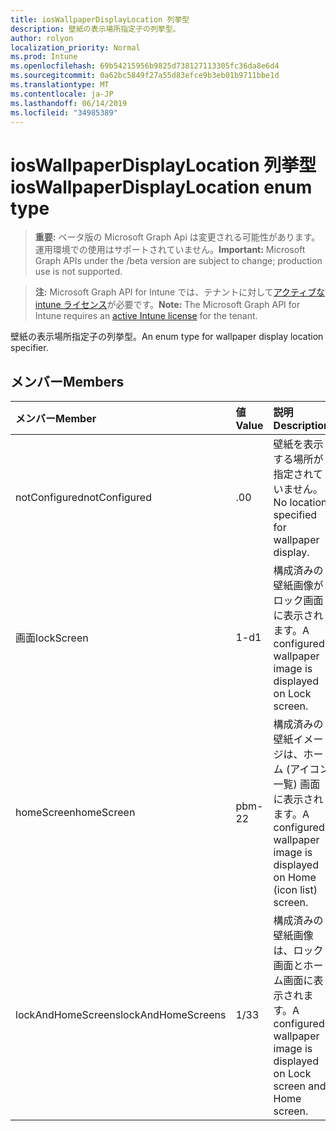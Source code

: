 ```yaml
---
title: iosWallpaperDisplayLocation 列挙型
description: 壁紙の表示場所指定子の列挙型。
author: rolyon
localization_priority: Normal
ms.prod: Intune
ms.openlocfilehash: 69b54215956b9825d738127113305fc36da8e6d4
ms.sourcegitcommit: 0a62bc5849f27a55d83efce9b3eb01b9711bbe1d
ms.translationtype: MT
ms.contentlocale: ja-JP
ms.lasthandoff: 06/14/2019
ms.locfileid: "34985389"
---
```

# <a name="ioswallpaperdisplaylocation-enum-type"></a><span data-ttu-id="1ab54-103">iosWallpaperDisplayLocation 列挙型</span><span class="sxs-lookup"><span data-stu-id="1ab54-103">iosWallpaperDisplayLocation enum type</span></span>

> <span data-ttu-id="1ab54-104">**重要:** ベータ版の Microsoft Graph Api は変更される可能性があります。運用環境での使用はサポートされていません。</span><span class="sxs-lookup"><span data-stu-id="1ab54-104">**Important:** Microsoft Graph APIs under the /beta version are subject to change; production use is not supported.</span></span>

> <span data-ttu-id="1ab54-105">**注:** Microsoft Graph API for Intune では、テナントに対して[アクティブな intune ライセンス](https://go.microsoft.com/fwlink/?linkid=839381)が必要です。</span><span class="sxs-lookup"><span data-stu-id="1ab54-105">**Note:** The Microsoft Graph API for Intune requires an [active Intune license](https://go.microsoft.com/fwlink/?linkid=839381) for the tenant.</span></span>

<span data-ttu-id="1ab54-106">壁紙の表示場所指定子の列挙型。</span><span class="sxs-lookup"><span data-stu-id="1ab54-106">An enum type for wallpaper display location specifier.</span></span>

## <a name="members"></a><span data-ttu-id="1ab54-107">メンバー</span><span class="sxs-lookup"><span data-stu-id="1ab54-107">Members</span></span>
|<span data-ttu-id="1ab54-108">メンバー</span><span class="sxs-lookup"><span data-stu-id="1ab54-108">Member</span></span>|<span data-ttu-id="1ab54-109">値</span><span class="sxs-lookup"><span data-stu-id="1ab54-109">Value</span></span>|<span data-ttu-id="1ab54-110">説明</span><span class="sxs-lookup"><span data-stu-id="1ab54-110">Description</span></span>|
|:---|:---|:---|
|<span data-ttu-id="1ab54-111">notConfigured</span><span class="sxs-lookup"><span data-stu-id="1ab54-111">notConfigured</span></span>|<span data-ttu-id="1ab54-112">.0</span><span class="sxs-lookup"><span data-stu-id="1ab54-112">0</span></span>|<span data-ttu-id="1ab54-113">壁紙を表示する場所が指定されていません。</span><span class="sxs-lookup"><span data-stu-id="1ab54-113">No location specified for wallpaper display.</span></span>|
|<span data-ttu-id="1ab54-114">画面</span><span class="sxs-lookup"><span data-stu-id="1ab54-114">lockScreen</span></span>|<span data-ttu-id="1ab54-115">1-d</span><span class="sxs-lookup"><span data-stu-id="1ab54-115">1</span></span>|<span data-ttu-id="1ab54-116">構成済みの壁紙画像がロック画面に表示されます。</span><span class="sxs-lookup"><span data-stu-id="1ab54-116">A configured wallpaper image is displayed on Lock screen.</span></span>|
|<span data-ttu-id="1ab54-117">homeScreen</span><span class="sxs-lookup"><span data-stu-id="1ab54-117">homeScreen</span></span>|<span data-ttu-id="1ab54-118">pbm-2</span><span class="sxs-lookup"><span data-stu-id="1ab54-118">2</span></span>|<span data-ttu-id="1ab54-119">構成済みの壁紙イメージは、ホーム (アイコン一覧) 画面に表示されます。</span><span class="sxs-lookup"><span data-stu-id="1ab54-119">A configured wallpaper image is displayed on Home (icon list) screen.</span></span>|
|<span data-ttu-id="1ab54-120">lockAndHomeScreens</span><span class="sxs-lookup"><span data-stu-id="1ab54-120">lockAndHomeScreens</span></span>|<span data-ttu-id="1ab54-121">1/3</span><span class="sxs-lookup"><span data-stu-id="1ab54-121">3</span></span>|<span data-ttu-id="1ab54-122">構成済みの壁紙画像は、ロック画面とホーム画面に表示されます。</span><span class="sxs-lookup"><span data-stu-id="1ab54-122">A configured wallpaper image is displayed on Lock screen and Home screen.</span></span>|





